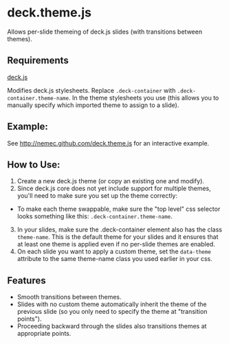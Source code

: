 deck.theme.js
=============

Allows per-slide themeing of deck.js slides (with transitions between themes).

## Requirements

[deck.js](https://github.com/imakewebthings/deck.js)

Modifies deck.js stylesheets. Replace `.deck-container` with `.deck-container.theme-name`. In
the theme stylesheets you use (this allows you to manually specify which imported theme to
assign to a slide).

## Example:

See http://nemec.github.com/deck.theme.js for an interactive example.

## How to Use:

1. Create a new deck.js theme (or copy an existing one and modify).
2. Since deck.js core does not yet include support for multiple themes,
  you'll need to make sure you set up the theme correctly:
  
  * To make each theme swappable, make sure the "top level" css selector
    looks something like this: `.deck-container.theme-name`.

3. In your slides, make sure the .deck-container element also has
  the class `theme-name`. This is the default theme for your slides
  and it ensures that at least one theme is applied even if no
  per-slide themes are enabled.
4. On each slide you want to apply a custom theme, set the `data-theme`
  attribute to the same theme-name class you used earlier in your css.
  
## Features

* Smooth transitions between themes.
* Slides with no custom theme automatically inherit the theme of the
  previous slide (so you only need to specify the theme at "transition points").
* Proceeding backward through the slides also transitions themes at appropriate points.